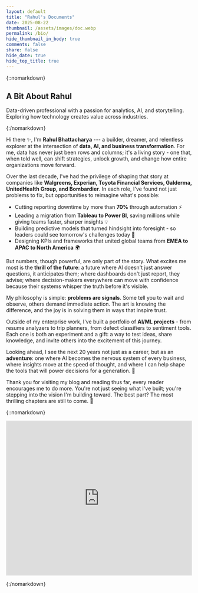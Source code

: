 ```yaml
---
layout: default
title: "Rahul's Documents"
date: 2025-08-22
thumbnail: /assets/images/doc.webp
permalink: /bio/
hide_thumbnail_in_body: true
comments: false
share: false
hide_date: true
hide_top_title: true
---
```


{::nomarkdown}
<!-- ===== HERO ===== -->
<section class="impactful-hero">
  <div class="impactful-hero__inner">
    <h1>A Bit About Rahul</h1>
    <p>Data-driven professional with a passion for analytics, AI, and storytelling. Exploring how technology creates value across industries.</p>
  </div>
</section>

<style>
  details { border: 1px solid #e5e7eb; border-radius: 8px; padding: .75rem 1rem; margin: .75rem 0; background:#fff; }
  details[open] { box-shadow: 0 2px 10px rgba(0,0,0,.05); }
  summary { cursor: pointer; font-weight: 600; outline: none; }
  summary::-webkit-details-marker { display: none; }
  summary::after { content:"▾"; float:right; transition: transform .2s ease; }
  details[open] summary::after { transform: rotate(180deg); }
  details > div { margin-top: .75rem; }

  /* Locker form – left aligned, premium look, B/W button */
  #login-form { margin-top: 1.25rem; max-width: 520px; }
  #login-form p { margin: 0 0 .5rem 0; }
  #passwordInput {
    width: 100%;
    padding: .75rem 1rem;
    border: 1px solid #d1d5db;
    border-radius: .5rem;
    font-size: 1rem;
    outline: none;
    transition: box-shadow .2s, border-color .2s;
  }
  #passwordInput:focus {
    border-color: #717172;
    box-shadow: 0 0 0 3px rgba(0,0,0,.08);
  }
  #login-form button {
    margin-top: .75rem;
    padding: .6rem 1.1rem;
    font-weight: 600;
    border-radius: .5rem;
    border: 1px solid #A8A8A8;
    background: #717172;
    color: #fff;
    cursor: pointer;
    transition: filter .15s ease, background .15s ease, color .15s ease;
  }
  #login-form button:hover { filter: brightness(0.9); }
  #login-form button:active { filter: brightness(0.8); }
  #error-msg { margin-top: .5rem; color: #dc2626; }
</style>



<script>
  const PASSWORD = "713";

  function checkPassword() {
    const input = document.getElementById("passwordInput").value.trim();
    if (input === PASSWORD) {
      document.getElementById("locker-container").style.display = "block";
      document.getElementById("login-form").style.display = "none";
    } else {
      document.getElementById("error-msg").textContent = "Incorrect password!";
    }
  }
</script>

{:/nomarkdown}

Hi there ✨, I'm **Rahul Bhattacharya** --- a builder, dreamer, and relentless explorer at the intersection of **data, AI, and business transformation**. For me, data has never just been rows and columns; it's a living story - one that, when told well, can shift strategies, unlock growth, and change how entire organizations move forward.

Over the last decade, I've had the privilege of shaping that story at companies like **Walgreens, Experian, Toyota Financial Services, Galderma, UnitedHealth Group, and Bombardier**. In each role, I've found not just problems to fix, but opportunities to reimagine what's possible:
- Cutting reporting downtime by more than **70%** through automation ⚡
- Leading a migration from **Tableau to Power BI**, saving millions while giving teams faster, sharper insights 💡
- Building predictive models that turned hindsight into foresight - so leaders could see tomorrow's challenges today 🔮
- Designing KPIs and frameworks that united global teams from **EMEA to APAC to North America** 🌍

But numbers, though powerful, are only part of the story. What excites me most is the **thrill of the future**: a future where AI doesn't just answer questions, it anticipates them; where dashboards don't just report, they advise; where decision-makers everywhere can move with confidence because their systems whisper the truth before it's visible.

My philosophy is simple: **problems are signals**. Some tell you to wait and observe, others demand immediate action. The art is knowing the difference, and the joy is in solving them in ways that inspire trust.

Outside of my enterprise work, I've built a portfolio of **AI/ML projects** - from resume analyzers to trip planners, from defect classifiers to sentiment tools. Each one is both an experiment and a gift: a way to test ideas, share knowledge, and invite others into the excitement of this journey.

Looking ahead, I see the next 20 years not just as a career, but as an **adventure**: one where AI becomes the nervous system of every business, where insights move at the speed of thought, and where I can help shape the tools that will power decisions for a generation. 🚀

Thank you for visiting my blog and reading thus far, every reader encourages me to do more. You're not just seeing what I've built; you're stepping into the vision I'm building toward. The best part? The most thrilling chapters are still to come. 🌌

{::nomarkdown}

  <div class="emf-frame">
    <iframe
      src="https://www.emailmeform.com/builder/form/51b1w1dDfW07xN1a6"
      title="Contact Form"
      loading="lazy"
      frameborder="0"
      scrolling="no"
      width="100%"
      height="420">
    </iframe>
  </div>

{:/nomarkdown}
